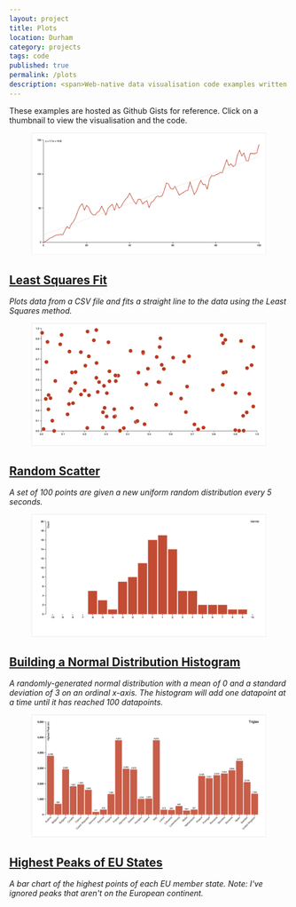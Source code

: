 ```yaml
---
layout: project
title: Plots
location: Durham
category: projects
tags: code
published: true
permalink: /plots
description: <span>Web-native data visualisation code examples written with the D3 javascript library.</span>
---
```


These examples are hosted as Github Gists for reference. Click on a thumbnail to view the visualisation and the code.

<figure>
<a href="http://bl.ocks.org/tommyogden/f416a5c27971908845a9"><img class="side-framed" src="/assets/plots/least-squares.png" /></a>
</figure>

<h2><a href="http://bl.ocks.org/tommyogden/f416a5c27971908845a9">Least Squares 
Fit</a></h2>

*Plots data from a CSV file and fits a straight line to the data using the 
Least Squares method.*

<figure>
<a href="http://bl.ocks.org/tommyogden/25e565c0a3305644d983"><img class="side-framed" src="/assets/plots/random-scatter.png" /></a>
</figure>

<h2><a href="http://bl.ocks.org/tommyogden/25e565c0a3305644d983">Random 
Scatter</a></h2>

*A set of 100 points are given a new uniform random distribution every 5 seconds.*

<figure>
<a href="http://bl.ocks.org/tommyogden/9725439"><img class="side-framed" src="/assets/plots/building-a-normal-distribution-histogram.png" /></a>
</figure>

<h2><a href="http://bl.ocks.org/tommyogden/9725439">Building a Normal Distribution Histogram</a></h2>

*A randomly-generated normal distribution with a mean of 0 and a standard 
deviation of 3 on an ordinal x-axis. The histogram will add one datapoint at a 
time until it has reached 100 datapoints.*

<figure>
<a href="http://bl.ocks.org/tommyogden/9610168"><img class="side-framed" src="/assets/plots/highest-peaks-of-eu-states.png" /></a>
</figure>

<h2><a href="http://bl.ocks.org/tommyogden/9610168">Highest Peaks of EU States</a></h2>

*A bar chart of the highest points of each EU member state. 
Note: I've ignored peaks that aren't on the European continent.*